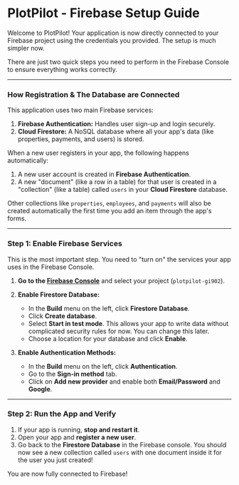# PlotPilot - Firebase Setup Guide

Welcome to PlotPilot! Your application is now directly connected to your Firebase project using the credentials you provided. The setup is much simpler now.

There are just two quick steps you need to perform in the Firebase Console to ensure everything works correctly.

---

### **How Registration & The Database are Connected**

This application uses two main Firebase services:
1.  **Firebase Authentication:** Handles user sign-up and login securely.
2.  **Cloud Firestore:** A NoSQL database where all your app's data (like properties, payments, and users) is stored.

When a new user registers in your app, the following happens automatically:
1.  A new user account is created in **Firebase Authentication**.
2.  A new "document" (like a row in a table) for that user is created in a "collection" (like a table) called `users` in your **Cloud Firestore** database.

Other collections like `properties`, `employees`, and `payments` will also be created automatically the first time you add an item through the app's forms.

---

### **Step 1: Enable Firebase Services**

This is the most important step. You need to "turn on" the services your app uses in the Firebase Console.

1.  **Go to the [Firebase Console](https://console.firebase.google.com/)** and select your project (`plotpilot-gi902`).

2.  **Enable Firestore Database:**
    *   In the **Build** menu on the left, click **Firestore Database**.
    *   Click **Create database**.
    *   Select **Start in test mode**. This allows your app to write data without complicated security rules for now. You can change this later.
    *   Choose a location for your database and click **Enable**.

3.  **Enable Authentication Methods:**
    *   In the **Build** menu on the left, click **Authentication**.
    *   Go to the **Sign-in method** tab.
    *   Click on **Add new provider** and enable both **Email/Password** and **Google**.

---

### **Step 2: Run the App and Verify**

1.  If your app is running, **stop and restart it**.
2.  Open your app and **register a new user**.
3.  Go back to the **Firestore Database** in the Firebase console. You should now see a new collection called `users` with one document inside it for the user you just created!

You are now fully connected to Firebase!
